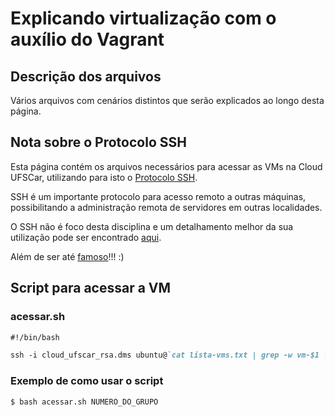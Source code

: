 # Explicando virtualização com o auxílio do Vagrant

## Descrição dos arquivos

Vários arquivos com cenários distintos que serão explicados ao longo desta página.

## Nota sobre o Protocolo SSH

Esta página contém os arquivos necessários para acessar as VMs na Cloud UFSCar, utilizando para isto o [Protocolo SSH](https://tools.ietf.org/html/rfc4254).

SSH é um importante protocolo para acesso remoto a outras máquinas, possibilitando a administração remota de servidores em outras localidades.

O SSH não é foco desta disciplina e um detalhamento melhor da sua utilização pode ser encontrado [aqui](https://www.openssh.com).

Além de ser até [famoso](https://i.redd.it/qhs5v36qvnr11.jpg)!!! :)

## Script para acessar a VM

### acessar.sh
```markdown
#!/bin/bash

ssh -i cloud_ufscar_rsa.dms ubuntu@`cat lista-vms.txt | grep -w vm-$1 | cut -d " " -f 3`
```

### Exemplo de como usar o script
```markdown
$ bash acessar.sh NUMERO_DO_GRUPO
```
